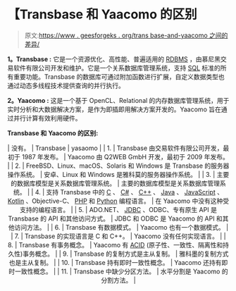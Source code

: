 # 【Transbase 和 Yaacomo 的区别

> 原文:[https://www . geesforgeks . org/trans base-and-yaacomo 之间的差异/](https://www.geeksforgeeks.org/difference-between-transbase-and-yaacomo/)

**1。Transbase :**
它是一个资源优化、高性能、普遍适用的 [RDBMS](https://www.geeksforgeeks.org/rdbms-architecture/) ，由慕尼黑交易软件有限公司开发和维护。它是一个关系数据库管理系统，支持 [SQL](https://www.geeksforgeeks.org/sql-tutorial/) 标准的所有重要功能。Transbase 的数据库可通过附加函数进行扩展，自定义数据类型也通过动态多线程技术提供查询的并行执行。

**2。Yaacomo :**
这是一个基于 OpenCL、Relational 的内存数据库管理系统，用于实时分析和大数据解决方案，是作为即插即用解决方案开发的。Yaacomo 旨在通过并行计算有效利用硬件。

**Transbase 和 Yaacomo 的区别:**

<center>

| 没有。 | Transbase | yasaomo |
| 1. | Transbase 由交易软件有限公司开发，最初于 1987 年发布。 | Yaacomo 由 Q2WEB GmbH 开发，最初于 2009 年发布。 |
| 2. | FreeBSD、Linux、macOS、Solaris 和 Windows 是 Transbase 的服务器操作系统。 | 安卓、Linux 和 Windows 是雅科莫的服务器操作系统。 |
| 3. | 主要的数据库模型是关系数据库管理系统。 | 主要的数据库模型是关系数据库管理系统。 |
| 4. | 支持 Transbase 中的 [C](https://www.geeksforgeeks.org/c-programming-language/) 、 [C#](https://www.geeksforgeeks.org/csharp-programming-language/) 、 [C++](https://www.geeksforgeeks.org/c-plus-plus/) 、 [Java](https://www.geeksforgeeks.org/java/) 、 [JavaScript](https://www.geeksforgeeks.org/javascript-tutorial/) 、 [Kotlin](https://www.geeksforgeeks.org/kotlin-programming-language/) 、Objective-C、 [PHP](https://www.geeksforgeeks.org/php/) 和 [Python](https://www.geeksforgeeks.org/python-programming-language/) 编程语言。 | 在 Yaacomo 中没有这种受支持的编程语言。 |
| 5. | ADO.NET、 [JDBC](https://www.geeksforgeeks.org/introduction-to-jdbc/) 、ODBC、专有原生 API 是 Transbase 的 API 和其他访问方式。 | JDBC 和 ODBC 是 Yaacomo 的 API 和其他访问方法。 |
| 6. | Transbase 有数据模式。 | Yaacomo 也有一个数据模式。 |
| 7. | Transbase 的实现语言是 C 和 C++。 | Yaacomo 没有任何实现语言。 |
| 8. | Transbase 有事务概念。 | Yaacomo 有 [ACID](https://www.geeksforgeeks.org/acid-properties-in-dbms/) (原子性、一致性、隔离性和持久性)事务概念。 |
| 9. | Transbase 的复制方式是主从复制。 | 雅科墨的复制方式也是主从复制。 |
| 10. | Transbase 持有即时一致性概念。 | Yaacomo 还持有即时一致性概念。 |
| 11. | Transbase 中缺少分区方法。 | 水平分割是 Yaacomo 的分割方法。 |

</center>